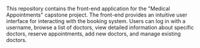 This repository contains the front-end application for the "Medical Appointments" capstone project.
The front-end provides an intuitive user interface for interacting with the booking system.
Users can log in with a username, browse a list of doctors, view detailed information about specific doctors, reserve appointments, add new doctors, and manage existing doctors.
